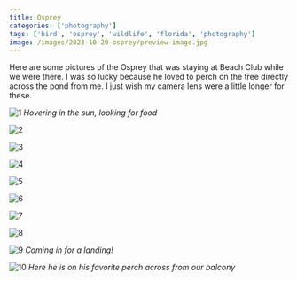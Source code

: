 ```yaml
---
title: Osprey
categories: ['photography']
tags: ['bird', 'osprey', 'wildlife', 'florida', 'photography']
image: /images/2023-10-20-osprey/preview-image.jpg
---
```


Here are some pictures of the Osprey that was staying at Beach Club while we were there.  I was so lucky because he loved to perch on the tree directly across the pond from me.  I just wish my camera lens were a little longer for these.

![1](/images/2023-10-20-osprey/osprey-1.jpg)
_Hovering in the sun, looking for food &nbsp; <a href='{% link photo_info/pi-2023-10-20-osprey-1.md %}'><i class='fa fa-info-circle' style='font-size: 0.73em;'></i></a>_

![2](/images/2023-10-20-osprey/osprey-2.jpg)
_<a href='{% link photo_info/pi-2023-10-20-osprey-2.md %}'><i class='fa fa-info-circle' style='font-size: 0.73em;'></i></a>_

![3](/images/2023-10-20-osprey/osprey-3.jpg)
_<a href='{% link photo_info/pi-2023-10-20-osprey-3.md %}'><i class='fa fa-info-circle' style='font-size: 0.73em;'></i></a>_

![4](/images/2023-10-20-osprey/osprey-4.jpg)
_<a href='{% link photo_info/pi-2023-10-20-osprey-4.md %}'><i class='fa fa-info-circle' style='font-size: 0.73em;'></i></a>_

![5](/images/2023-10-20-osprey/osprey-5.jpg)
_<a href='{% link photo_info/pi-2023-10-20-osprey-5.md %}'><i class='fa fa-info-circle' style='font-size: 0.73em;'></i></a>_

![6](/images/2023-10-20-osprey/osprey-6.jpg)
_<a href='{% link photo_info/pi-2023-10-20-osprey-6.md %}'><i class='fa fa-info-circle' style='font-size: 0.73em;'></i></a>_

![7](/images/2023-10-20-osprey/osprey-7.jpg)
_<a href='{% link photo_info/pi-2023-10-20-osprey-7.md %}'><i class='fa fa-info-circle' style='font-size: 0.73em;'></i></a>_

![8](/images/2023-10-20-osprey/osprey-8.jpg)
_<a href='{% link photo_info/pi-2023-10-20-osprey-8.md %}'><i class='fa fa-info-circle' style='font-size: 0.73em;'></i></a>_

![9](/images/2023-10-20-osprey/osprey-9.jpg)
_Coming in for a landing! &nbsp; <a href='{% link photo_info/pi-2023-10-20-osprey-9.md %}'><i class='fa fa-info-circle' style='font-size: 0.73em;'></i></a>_

![10](/images/2023-10-20-osprey/osprey-10.jpg)
_Here he is on his favorite perch across from our balcony &nbsp; <a href='{% link photo_info/pi-2023-10-20-osprey-10.md %}'><i class='fa fa-info-circle' style='font-size: 0.73em;'></i></a>_

